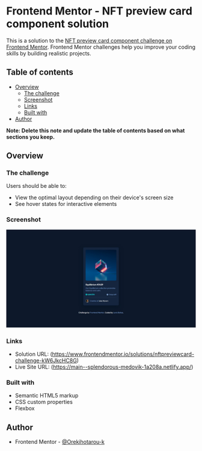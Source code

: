 # Frontend Mentor - NFT preview card component solution

This is a solution to the [NFT preview card component challenge on Frontend Mentor](https://www.frontendmentor.io/challenges/nft-preview-card-component-SbdUL_w0U). Frontend Mentor challenges help you improve your coding skills by building realistic projects. 

## Table of contents

- [Overview](#overview)
  - [The challenge](#the-challenge)
  - [Screenshot](#screenshot)
  - [Links](#links)
  - [Built with](#built-with)
- [Author](#author)

**Note: Delete this note and update the table of contents based on what sections you keep.**

## Overview

### The challenge

Users should be able to:

- View the optimal layout depending on their device's screen size
- See hover states for interactive elements

### Screenshot

![](/screenshot.jpeg)

### Links

- Solution URL: (https://www.frontendmentor.io/solutions/nftpreviewcard-challenge-kW6JkcHC8G)
- Live Site URL: (https://main--splendorous-medovik-1a208a.netlify.app/)


### Built with

- Semantic HTML5 markup
- CSS custom properties
- Flexbox


## Author

- Frontend Mentor - [@Orekihotarou-k](https://www.frontendmentor.io/profile/Orekihotarou-k)

